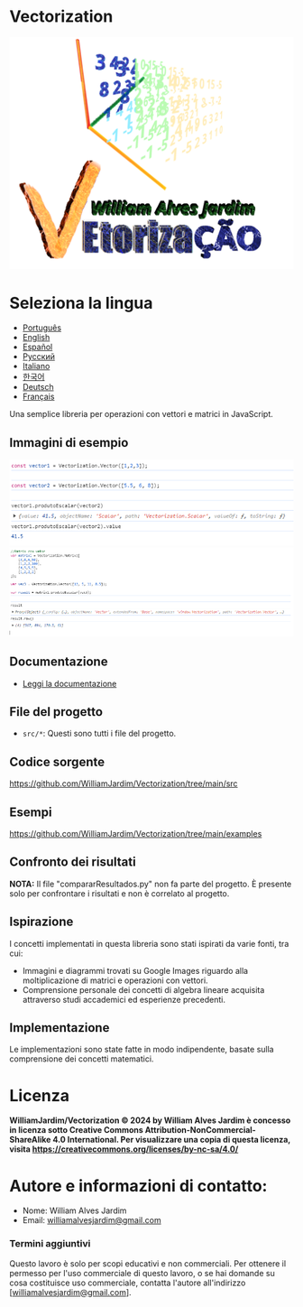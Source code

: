 # Vectorization
![Project logo](https://github.com/WilliamJardim/Vectorization/blob/main/imagens/logo512x512.png)

# Seleziona la lingua
* [Português](README-Portugues.md)
* [English](README-English.md)
* [Español](README-Español.md)
* [Русский](README-Русский.md)
* [Italiano](README-Italiano.md)
* [한국어](README-한국어.md)
* [Deutsch](README-Deutsch.md)
* [Français](README-Français.md)

Una semplice libreria per operazioni con vettori e matrici in JavaScript.

## Immagini di esempio
![Esempio 1 - Prodotto scalare tra due vettori](https://github.com/WilliamJardim/Vectorization/blob/main/imagens/exemplos/exemplo1.png)
![Esempio 2 - Prodotto scalare tra una matrice e un vettore](https://github.com/WilliamJardim/Vectorization/blob/main/imagens/exemplos/exemplo2.png)

## Documentazione
* [Leggi la documentazione](../Docs/docs-main.md)

## File del progetto
- `src/*`: Questi sono tutti i file del progetto.

## Codice sorgente
https://github.com/WilliamJardim/Vectorization/tree/main/src

## Esempi
https://github.com/WilliamJardim/Vectorization/tree/main/examples

## Confronto dei risultati
**NOTA:** Il file "compararResultados.py" non fa parte del progetto. È presente solo per confrontare i risultati e non è correlato al progetto.

## Ispirazione
I concetti implementati in questa libreria sono stati ispirati da varie fonti, tra cui:
- Immagini e diagrammi trovati su Google Images riguardo alla moltiplicazione di matrici e operazioni con vettori.
- Comprensione personale dei concetti di algebra lineare acquisita attraverso studi accademici ed esperienze precedenti.

## Implementazione
Le implementazioni sono state fatte in modo indipendente, basate sulla comprensione dei concetti matematici.

# Licenza
**WilliamJardim/Vectorization © 2024 by William Alves Jardim è concesso in licenza sotto Creative Commons Attribution-NonCommercial-ShareAlike 4.0 International. Per visualizzare una copia di questa licenza, visita https://creativecommons.org/licenses/by-nc-sa/4.0/**

# Autore e informazioni di contatto:
 - Nome: William Alves Jardim
 - Email: williamalvesjardim@gmail.com

### Termini aggiuntivi
Questo lavoro è solo per scopi educativi e non commerciali. Per ottenere il permesso per l'uso commerciale di questo lavoro, o se hai domande su cosa costituisce uso commerciale, contatta l'autore all'indirizzo [williamalvesjardim@gmail.com].